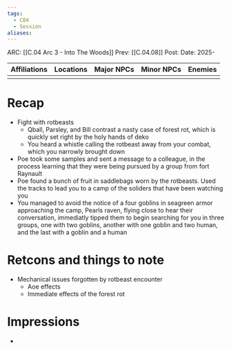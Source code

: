 ```yaml
---
tags:
  - C04
  - Session
aliases:
---
```

ARC: [[C.04 Arc 3 - Into The Woods]]
Prev: [[C.04.08]]
Post: 
Date: 2025-

| Affiliations | Locations | Major NPCs | Minor NPCs |  Enemies   | 
| ----------------- | ------------ | --------- | ---------- | ---------- |
|                   |              |           |            |             |

# Recap
- Fight with rotbeasts
	- Qball, Parsley, and Bill contrast a nasty case of forest rot, which is quickly set right by the holy hands of deko 
	- You heard a whistle calling the rotbeast away from your combat, which you narrowly brought down
- Poe took some samples and sent a message to a colleague, in the process learning that they were being pursued by a group from fort Raynault 
- Poe found a bunch of fruit in saddlebags worn by the rotbeasts. Used the tracks to lead you to a camp of the soliders that have been watching you
- You managed to avoid the notice of a four goblins in seagreen armor approaching the camp, Pearls raven, flying close to hear their conversation, immediatly tipped them to begin searching for you in three groups, one with two goblins, another with one goblin and two human, and the last with a goblin and a human
# Retcons and things to note
- Mechanical issues forgotten by rotbeast encounter
	- Aoe effects
	- Immediate effects of the forest rot 
# Impressions
   - 